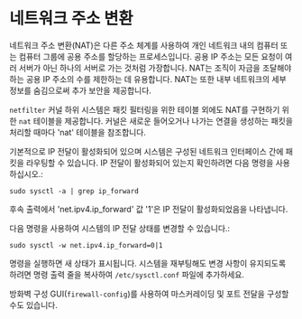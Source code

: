<!--
SPDX-FileCopyrightText: 2023,2024 Oracle and/or its affiliates.
SPDX-License-Identifier: CC-BY-SA-4.0
-->

# 네트워크 주소 변환

네트워크 주소 변환\(NAT\)은 다른 주소 체계를 사용하여 개인 네트워크 내의 컴퓨터 또는 컴퓨터 그룹에 공용 주소를 할당하는 프로세스입니다. 공용 IP 주소는 모든 요청이 여러 서버가 아닌 하나의 서버로 가는 것처럼 가장합니다. NAT는 조직이 자금을 조달해야 하는 공용 IP 주소의 수를 제한하는 데 유용합니다. NAT는 또한 내부 네트워크의 세부 정보를 숨김으로써 추가 보안을 제공합니다.

`netfilter` 커널 하위 시스템은 패킷 필터링을 위한 테이블 외에도 NAT를 구현하기 위한 `nat` 테이블을 제공합니다. 커널은 새로운 들어오거나 나가는 연결을 생성하는 패킷을 처리할 때마다 'nat' 테이블을 참조합니다.

기본적으로 IP 전달이 활성화되어 있으며 시스템은 구성된 네트워크 인터페이스 간에 패킷을 라우팅할 수 있습니다. IP 전달이 활성화되어 있는지 확인하려면 다음 명령을 사용하십시오.:

```
sudo sysctl -a | grep ip_forward
```

후속 출력에서 ​​'net.ipv4.ip_forward' 값 '1'은 IP 전달이 활성화되었음을 나타냅니다.

다음 명령을 사용하여 시스템의 IP 전달 상태를 변경할 수 있습니다.:

```
sudo sysctl -w net.ipv4.ip_forward=0|1
```

명령을 실행하면 새 상태가 표시됩니다. 시스템을 재부팅해도 변경 사항이 유지되도록 하려면 명령 출력 줄을 복사하여 `/etc/sysctl.conf` 파일에 추가하세요.

방화벽 구성 GUI\(`firewall-config`\)를 사용하여 마스커레이딩 및 포트 전달을 구성할 수도 있습니다.

